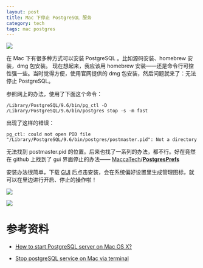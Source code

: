 ```yaml
---
layout: post
title: Mac 下停止 PostgreSQL 服务
category: tech
tags: mac postgres
---
```


![](https://cdn.kelu.org/blog/tags/postgresql.jpg)

在 Mac 下有很多种方式可以安装 PostgreSQL 。比如源码安装、homebrew 安装，dmg 包安装。 现在想起来，我应该用 homebrew 安装——还是命令行可控性强一些。当时觉得方便，使用官网提供的 dmg 包安装，然后问题就来了：无法停止 PostgreSQL。

参照网上的办法，使用了下面这个命令：

	/Library/PostgreSQL/9.6/bin/pg_ctl -D /Library/PostgreSQL/9.6/bin/postgres stop -s -m fast

出现了这样的错误：

	pg_ctl: could not open PID file "/Library/PostgreSQL/9.6/bin/postgres/postmaster.pid": Not a directory

无法找到 postmaster.pid 的位置。后来也找了一系列的办法，都不行。好在竟然在 github 上找到了 gui 界面停止的办法—— [MaccaTech](https://github.com/MaccaTech)/**[PostgresPrefs](https://github.com/MaccaTech/PostgresPrefs)**

安装办法很简单，下载 [GUI](https://github.com/mckenfra/postgresql-mac-preferences/releases) 后点击安装，会在系统偏好设置里生成管理图标，就可以在里边进行开启、停止的操作啦！

![](https://cdn.kelu.org/blog/2017/07/2017-07-18-3.14.18.jpg)

![](https://cdn.kelu.org/blog/2017/07/2017-07-18-3.12.01.jpg)

# 参考资料

* [How to start PostgreSQL server on Mac OS X?](https://stackoverflow.com/questions/7975556/how-to-start-postgresql-server-on-mac-os-x)

* [Stop postgreSQL service on Mac via terminal](https://stackoverflow.com/questions/34173451/stop-postgresql-service-on-mac-via-terminal)

